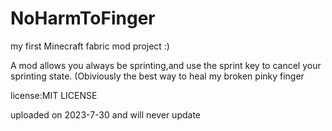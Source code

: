 # NoHarmToFinger

my first Minecraft fabric mod project :)

A mod allows you always be sprinting,and use the sprint key to cancel your sprinting state.
(Obiviously the best way to heal my broken pinky finger

license:MIT LICENSE

uploaded on 2023-7-30 and will never update
